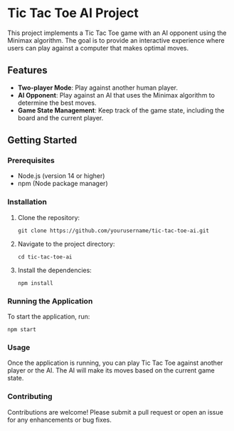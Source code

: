 # Tic Tac Toe AI Project

This project implements a Tic Tac Toe game with an AI opponent using the Minimax algorithm. The goal is to provide an interactive experience where users can play against a computer that makes optimal moves.

## Features

- **Two-player Mode**: Play against another human player.
- **AI Opponent**: Play against an AI that uses the Minimax algorithm to determine the best moves.
- **Game State Management**: Keep track of the game state, including the board and the current player.

## Getting Started

### Prerequisites

- Node.js (version 14 or higher)
- npm (Node package manager)

### Installation

1. Clone the repository:
   ```
   git clone https://github.com/yourusername/tic-tac-toe-ai.git
   ```

2. Navigate to the project directory:
   ```
   cd tic-tac-toe-ai
   ```

3. Install the dependencies:
   ```
   npm install
   ```

### Running the Application

To start the application, run:
```
npm start
```

### Usage

Once the application is running, you can play Tic Tac Toe against another player or the AI. The AI will make its moves based on the current game state.

### Contributing

Contributions are welcome! Please submit a pull request or open an issue for any enhancements or bug fixes.
